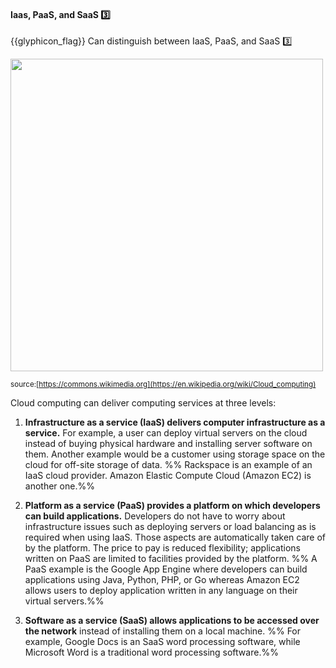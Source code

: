 <div id="title">

#### Iaas, PaaS, and SaaS :three:

</div>

<span id="prereqs"></span>

<span id="outcomes">{{glyphicon_flag}} Can distinguish between IaaS, PaaS, and SaaS :three:</span>

<div id="body">

<img src="https://upload.wikimedia.org/wikipedia/commons/b/b5/Cloud_computing.svg" height="500" /><br>

<sub>source:[https://commons.wikimedia.org](https://en.wikipedia.org/wiki/Cloud_computing)</sub>

Cloud computing can deliver computing services at three levels:

1. **Infrastructure as a service (IaaS) delivers computer infrastructure as a service.** For example, a user can deploy virtual servers on the cloud instead of buying physical hardware and installing server software on them. Another example would be a customer using storage space on the cloud for off-site storage of data. %%&nbsp;Rackspace is an example of an IaaS cloud provider. Amazon Elastic Compute Cloud (Amazon EC2) is another one.%%

2. **Platform as a service (PaaS) provides a platform on which developers can build applications.** Developers do not have to worry about infrastructure issues such as deploying servers or load balancing as is required when using IaaS. Those aspects are automatically taken care of by the platform. The price to pay is reduced flexibility; applications written on PaaS are limited to facilities provided by the platform. %%&nbsp;A PaaS example is the Google App Engine where developers can build applications using Java, Python, PHP, or Go whereas Amazon EC2 allows users to deploy application written in any language on their virtual servers.%%

3. **Software as a service (SaaS) allows applications to be accessed over the network** instead of installing them on a local machine. %%&nbsp;For example, Google Docs is an SaaS word processing software, while Microsoft Word is a traditional word processing software.%%

</div>

<div id="extras">

<include src="exercises.md" />

</div>